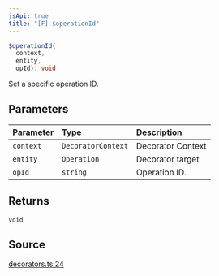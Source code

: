 ```yaml
---
jsApi: true
title: "[F] $operationId"
---
```


```ts
$operationId(
  context,
  entity,
  opId): void
```

Set a specific operation ID.

## Parameters

| Parameter | Type               | Description       |
| :-------- | :----------------- | :---------------- |
| `context` | `DecoratorContext` | Decorator Context |
| `entity`  | `Operation`        | Decorator target  |
| `opId`    | `string`           | Operation ID.     |

## Returns

`void`

## Source

[decorators.ts:24](https://github.com/markcowl/cadl/blob/3db15286/packages/openapi/src/decorators.ts#L24)
